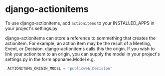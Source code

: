 django-actionitems
==================

To use django-actionitems, add <code>actionitems</code> to your INSTALLED_APPS in your project's settings.py

django-actionitems can store a reference to sommething that creates the actionitem. For example, an action item may be the result of a Meeting, Event, or Decision. django-actionitems calls this the origin. If you wish to link your actionitem to an origin, you can supply the model in your project's settings.py in the form appname.Model e.g.

```python
 ACTIONITEMS_ORIGIN_MODEL = 'publicweb.Decision'
``` 
